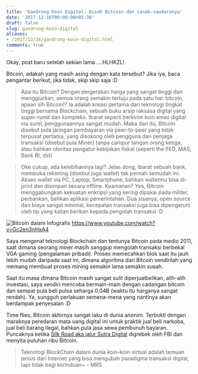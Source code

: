 ```yaml
---
title: 'Gandrung Koin Digital: Kisah Bitcoin dan sanak-saudaranya'
date: '2017-12-16T09:00:00+05:30'
draft: false
slug: gandrung-koin-digital
aliases:
- /2017/12/16/gandrung-koin-digital.html
comments: true
---
```


Okay, post baru setelah sekian lama ....HLHKZL! 

Bitcoin, adakah yang masih asing dengan kata tersebut? Jika iya, baca pengantar berikut, jika tidak, skip skip saja :D

> Apa itu Bitcoin?
Dengan pergerakan harga yang sangat tinggi dan menggiurkan, semua orang semakin tertuju pada satu hal: bitcoin, apaan sih Bitcoin!? Ia adalah kreasi pertama dari teknologi tingkat tinggi bernama Blockchain, sebuah buku arsip raksasa digital yang super-rumit dan kompleks.
Ibarat seperti berkirim koin emas digital via surel, penggunaannya sangat mudah. Maka dari itu, Bitcoin disebut pula jaringan pembayaran via peer-to-peer yang tidak terpusat pertama, yang disokong oleh pengguna dan penjaga transaksi (disebut pula Miner) tanpa campur tangan orang ketiga, atau bahkan otoritas pengatur kebijakan fiskal (seperti the FED, MAS, Bank BI, dst)

>Oke cukup, ada kelebihannya lagi?
Jelas dong, ibarat sebuah bank, membuka rekening (disebut juga wallet) tak pernah semudah ini. Akses wallet via PC, Laptop, Smartphone, bahkan walletmu bisa di-print dan disimpan secara offline. Keamanan? Yes, Bitcoin menggabungkan kekuatan enkripsi yang sering dipakai pada militer, perbankan, bahkan aplikasi pemerintahan. Dua sisanya, open source dan biaya sangat minimal, kecepatan transaksi juga bisa dipengaruhi oleh tip yang kalian berikan kepada pengolah transaksi :D

![Bitcoin dalam Infografis](/images/btv.jpg)
<https://www.youtube.com/watch?v=Gc2en3nHxA4>

Saya mengenal teknologi Blockchain dan tentunya Bitcoin pada medio 2011, saat dimana seorang miner masih sanggup mengolah transaksi berbekal VGA gaming (pengalaman pribadi). Proses memecahkan blok saat itu jauh lebih mudah daripada saat ini, dimana algoritma dari Bitcoin sendirilah yang memang membuat proses mining semakin lama semakin susah. 

Saat itu masa dimana Bitcoin masih sangat sulit diperjualbelikan, alih-alih investasi, saya sendiri mencoba bermain-main dengan cadangan bitcoin dan sempat pula beli pulsa seharga 0.04Ƀ (waktu itu harganya sangat rendah). Ya, sungguh perlakuan semena-mena yang nantinya akan berdampak penyesalan :D

Time flies, Bitcoin akhirnya sangat laku di dunia anonim. Terbukti dengan maraknya peredaran mata uang digital ini untuk praktik jual beli narkoba, jual beli barang ilegal, bahkan pula jasa sewa pembunuh bayaran. Puncaknya ketika [Silk Road aka jalur Sutra Digital](https://en.wikipedia.org/wiki/Silk_Road_(marketplace)) digrebek oleh FBI dan menyita puluhan ribu Bitcoin.



> Teknologi BlockChain dalam dunia koin-koin virtual adalah temuan jenius dari Internet yang bisa mengubah paradigma transaksi digital, tapi tidak bagi kerinduan~ - MRS
